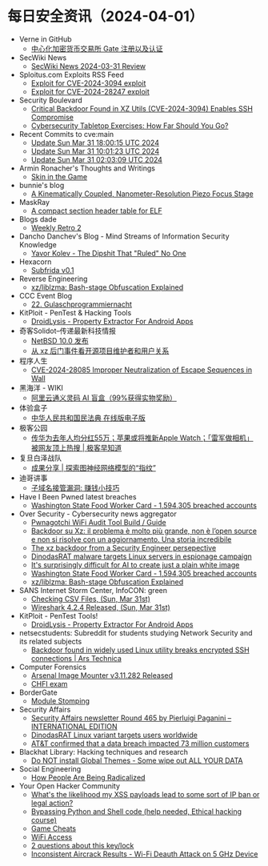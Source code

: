 # 每日安全资讯（2024-04-01）

- Verne in GitHub
  - [中心化加密货币交易所 Gate 注册以及认证](https://einverne.github.io/post/2024/03/gate-introduction.html)
- SecWiki News
  - [SecWiki News 2024-03-31 Review](http://www.sec-wiki.com/?2024-03-31)
- Sploitus.com Exploits RSS Feed
  - [Exploit for CVE-2024-3094 exploit](https://sploitus.com/exploit?id=AC0C20E1-A768-5EC4-AA27-3047250352C8&utm_source=rss&utm_medium=rss)
  - [Exploit for CVE-2024-28247 exploit](https://sploitus.com/exploit?id=6C94DC11-1DA5-5E66-A47C-35F5851AD621&utm_source=rss&utm_medium=rss)
- Security Boulevard
  - [Critical Backdoor Found in XZ Utils (CVE-2024-3094) Enables SSH Compromise](https://securityboulevard.com/2024/03/critical-backdoor-found-in-xz-utils-cve-2024-3094-enables-ssh-compromise/)
  - [Cybersecurity Tabletop Exercises: How Far Should You Go?](https://securityboulevard.com/2024/03/cybersecurity-tabletop-exercises-how-far-should-you-go/)
- Recent Commits to cve:main
  - [Update Sun Mar 31 18:00:15 UTC 2024](https://github.com/trickest/cve/commit/3654d786773432a6a741bca16e150ef86487e3ab)
  - [Update Sun Mar 31 10:01:23 UTC 2024](https://github.com/trickest/cve/commit/cd2851695dbfc3259b25c8683d3152ea93e542a2)
  - [Update Sun Mar 31 02:03:09 UTC 2024](https://github.com/trickest/cve/commit/1a541289b938679cbe0bec8b14c22f6a91e1f9ca)
- Armin Ronacher's Thoughts and Writings
  - [Skin in the Game](http://lucumr.pocoo.org/2024/3/31/skin-in-the-game)
- bunnie's blog
  - [A Kinematically Coupled, Nanometer-Resolution Piezo Focus Stage](https://www.bunniestudios.com/blog/?p=7066)
- MaskRay
  - [A compact section header table for ELF](https://maskray.me/blog/2024-03-31-a-compact-section-header-table-for-elf)
- Blogs  dade
  - [Weekly Retro 2](https://0xda.de/blog/2024/03/weekly-retro-2/)
- Dancho Danchev's Blog - Mind Streams of Information Security Knowledge
  - [Yavor Kolev - The Dipshit That "Ruled" No One](https://ddanchev.blogspot.com/2024/04/yavor-kolev-dipshit-that-ruled-no-one.html)
- Hexacorn
  - [Subfrida v0.1](https://www.hexacorn.com/blog/2024/03/31/subfrida-v0-1/)
- Reverse Engineering
  - [xz/liblzma: Bash-stage Obfuscation Explained](https://www.reddit.com/r/ReverseEngineering/comments/1bs8p01/xzliblzma_bashstage_obfuscation_explained/)
- CCC Event Blog
  - [22. Gulaschprogrammiernacht](https://events.ccc.de/2024/03/31/gpn22/)
- KitPloit - PenTest &amp; Hacking Tools
  - [DroidLysis - Property Extractor For Android Apps](http://www.kitploit.com/2024/03/droidlysis-property-extractor-for.html)
- 奇客Solidot–传递最新科技情报
  - [NetBSD 10.0 发布](https://www.solidot.org/story?sid=77742)
  - [从 xz 后门事件看开源项目维护者和用户关系](https://www.solidot.org/story?sid=77741)
- 程序人生
  - [CVE-2024-28085 Improper Neutralization of Escape Sequences in Wall](https://programlife.net/2024/03/31/cve-2024-28085-improper-neutralization-of-escape-sequences-in-wall/)
- 黑海洋 - WIKI
  - [阿里云通义灵码 AI 盲盒（99%获得实物奖励）](https://upx8.com/4119)
- 体验盒子
  - [中华人民共和国民法典 在线版电子版](https://www.uedbox.com/post/69576/)
- 极客公园
  - [传华为去年人均分红55万；苹果或将推新Apple Watch；「雷军做相机」被网友顶上热搜 | 极客早知道](https://mp.weixin.qq.com/s?__biz=MTMwNDMwODQ0MQ==&mid=2653037828&idx=1&sn=0114eb6262b06d7cc534838440cf513b&chksm=7e5758b24920d1a44d57792e373db855e53fd5e7e5247729b813e476b48c3fcf66dc0c40cfe5&scene=58&subscene=0#rd)
- 复旦白泽战队
  - [成果分享 | 探索图神经网络模型的“指纹”](https://mp.weixin.qq.com/s?__biz=MzU4NzUxOTI0OQ==&mid=2247489018&idx=1&sn=a40991223df4e7d51afcabcbd5e7b5c0&chksm=fdeb9184ca9c18926e75e53de9af35ed8594154952772b3059bddf21c55ffa06fc841f31b829&scene=58&subscene=0#rd)
- 迪哥讲事
  - [子域名接管漏洞: 赚钱小技巧](https://mp.weixin.qq.com/s?__biz=MzIzMTIzNTM0MA==&mid=2247494000&idx=1&sn=dba6edab2fd2c650fc34cd11978c2867&chksm=e8a5e313dfd26a052af18c1cee2918e7798acc109376a23ca81e185030a41db8eb6ee42df16e&scene=58&subscene=0#rd)
- Have I Been Pwned latest breaches
  - [Washington State Food Worker Card - 1,594,305 breached accounts](https://haveibeenpwned.com/PwnedWebsites#WashingtonStateFoodWorkerCard)
- Over Security - Cybersecurity news aggregator
  - [Pwnagotchi WiFi Audit Tool Build / Guide](https://jamesachambers.com/pwnagotchi-wifi-audit-tool-build-guide/)
  - [Backdoor su Xz: il problema è molto più grande, non è l’open source e non si risolve con un aggiornamento. Una storia incredibile](https://www.insicurezzadigitale.com/backdoor-su-xz-il-problema-e-molto-piu-grande-non-e-lopen-source-e-non-si-risolve-con-un-aggiornamento-una-storia-incredibile/)
  - [The xz backdoor from a Security Engineer persepective](https://appsec.space/posts/xz-backdoor/?trk=feed_main-feed-card_feed-article-content)
  - [DinodasRAT malware targets Linux servers in espionage campaign](https://www.bleepingcomputer.com/news/security/dinodasrat-malware-targets-linux-servers-in-espionage-campaign/)
  - [It's surprisingly difficult for AI to create just a plain white image](https://www.bleepingcomputer.com/news/technology/its-surprisingly-difficult-for-ai-to-create-just-a-plain-white-image/)
  - [Washington State Food Worker Card - 1,594,305 breached accounts](https://haveibeenpwned.com/PwnedWebsites#WashingtonStateFoodWorkerCard)
  - [xz/liblzma: Bash-stage Obfuscation Explained](https://gynvael.coldwind.pl/?lang=en&id=782)
- SANS Internet Storm Center, InfoCON: green
  - [Checking CSV Files, (Sun, Mar 31st)](https://isc.sans.edu/diary/rss/30796)
  - [Wireshark 4.2.4 Released, (Sun, Mar 31st)](https://isc.sans.edu/diary/rss/30794)
- KitPloit - PenTest Tools!
  - [DroidLysis - Property Extractor For Android Apps](http://www.kitploit.com/2024/03/droidlysis-property-extractor-for.html)
- netsecstudents: Subreddit for students studying Network Security and its related subjects
  - [Backdoor found in widely used Linux utility breaks encrypted SSH connections | Ars Technica](https://www.reddit.com/r/netsecstudents/comments/1bs62h6/backdoor_found_in_widely_used_linux_utility/)
- Computer Forensics
  - [Arsenal Image Mounter v3.11.282 Released](https://www.reddit.com/r/computerforensics/comments/1bsbl3g/arsenal_image_mounter_v311282_released/)
  - [CHFI exam](https://www.reddit.com/r/computerforensics/comments/1bshg5h/chfi_exam/)
- BorderGate
  - [Module Stomping](https://www.bordergate.co.uk/module-stomping/)
- Security Affairs
  - [Security Affairs newsletter Round 465 by Pierluigi Paganini – INTERNATIONAL EDITION](https://securityaffairs.com/161269/breaking-news/security-affairs-newsletter-round-465-by-pierluigi-paganini-international-edition.html)
  - [DinodasRAT Linux variant targets users worldwide](https://securityaffairs.com/161255/malware/linux-variant-dinodasrat-backdoor.html)
  - [AT&T confirmed that a data breach impacted 73 million customers](https://securityaffairs.com/161244/data-breach/att-confirmed-data-breach-73m-people.html)
- Blackhat Library: Hacking techniques and research
  - [Do NOT install Global Themes - Some wipe out ALL YOUR DATA](https://www.reddit.com/r/blackhat/comments/1bs234o/do_not_install_global_themes_some_wipe_out_all/)
- Social Engineering
  - [How People Are Being Radicalized](https://www.reddit.com/r/SocialEngineering/comments/1bsax1r/how_people_are_being_radicalized/)
- Your Open Hacker Community
  - [What's the likelihood my XSS payloads lead to some sort of IP ban or legal action?](https://www.reddit.com/r/HowToHack/comments/1bsgq96/whats_the_likelihood_my_xss_payloads_lead_to_some/)
  - [Bypassing Python and Shell code (help needed, Ethical hacking course)](https://www.reddit.com/r/HowToHack/comments/1bsj4xs/bypassing_python_and_shell_code_help_needed/)
  - [Game Cheats](https://www.reddit.com/r/HowToHack/comments/1bshgng/game_cheats/)
  - [WiFi Access](https://www.reddit.com/r/HowToHack/comments/1bsh61j/wifi_access/)
  - [2 questions about this key/lock](https://www.reddit.com/r/HowToHack/comments/1bs9nv4/2_questions_about_this_keylock/)
  - [Inconsistent Aircrack Results - Wi-Fi Deauth Attack on 5 GHz Device](https://www.reddit.com/r/HowToHack/comments/1brybul/inconsistent_aircrack_results_wifi_deauth_attack/)
